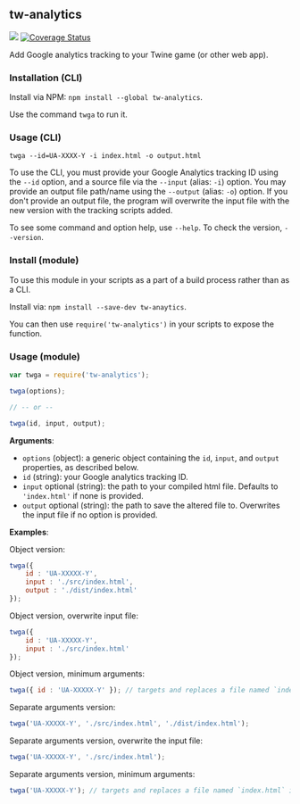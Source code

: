 ## tw-analytics

![](https://travis-ci.org/ChapelR/tw-analytics.svg?branch=master) [![Coverage Status](https://coveralls.io/repos/github/ChapelR/tw-analytics/badge.svg?branch=master)](https://coveralls.io/github/ChapelR/tw-analytics?branch=master)

Add Google analytics tracking to your Twine game (or other web app).

### Installation (CLI)

Install via NPM: `npm install --global tw-analytics`.

Use the command `twga` to run it.

### Usage (CLI)

`twga --id=UA-XXXX-Y -i index.html -o output.html`

To use the CLI, you must provide your Google Analytics tracking ID using the `--id` option, and a source file via the `--input` (alias: `-i`) option. You may provide an output file path/name using the `--output` (alias: `-o`) option. If you don't provide an output file, the program will overwrite the input file with the new version with the tracking scripts added. 

To see some command and option help, use `--help`. To check the version, `--version`.

### Install (module)

To use this module in your scripts as a part of a build process rather than as a CLI.

Install via: `npm install --save-dev tw-anaytics`.

You can then use `require('tw-analytics')` in your scripts to expose the function.

### Usage (module)

```javascript
var twga = require('tw-analytics');

twga(options);

// -- or --

twga(id, input, output);
```

**Arguments**:  
- `options` (object): a generic object containing the `id`, `input`, and `output` properties, as described below.  
- `id` (string): your Google analytics tracking ID.  
- `input` optional (string): the path to your compiled html file. Defaults to `'index.html'` if none is provided.  
- `output` optional (string): the path to save the altered file to. Overwrites the input file if no option is provided.   

**Examples**:

Object version:

```javascript
twga({
    id : 'UA-XXXXX-Y',
    input : './src/index.html',
    output : './dist/index.html'
});
```

Object version, overwrite input file:

```javascript
twga({
    id : 'UA-XXXXX-Y',
    input : './src/index.html'
});
```

Object version, minimum arguments:

```javascript
twga({ id : 'UA-XXXXX-Y' }); // targets and replaces a file named `index.html` in the current folder
```

Separate arguments version:

```javascript
twga('UA-XXXXX-Y', './src/index.html', './dist/index.html');
```

Separate arguments version, overwrite the input file:

```javascript
twga('UA-XXXXX-Y', './src/index.html');
```

Separate arguments version, minimum arguments:

```javascript
twga('UA-XXXXX-Y'); // targets and replaces a file named `index.html` in the current folder
```